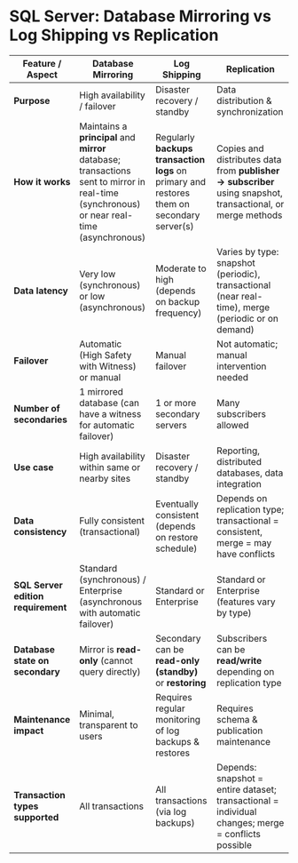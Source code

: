 # SQL Server: Database Mirroring vs Log Shipping vs Replication

| Feature / Aspect           | Database Mirroring                                           | Log Shipping                                             | Replication                                                   |
|----------------------------|-------------------------------------------------------------|--------------------------------------------------------|---------------------------------------------------------------|
| **Purpose**                | High availability / failover                                 | Disaster recovery / standby                            | Data distribution & synchronization                            |
| **How it works**           | Maintains a **principal** and **mirror** database; transactions sent to mirror in real-time (synchronous) or near real-time (asynchronous) | Regularly **backups transaction logs** on primary and restores them on secondary server(s) | Copies and distributes data from **publisher → subscriber** using snapshot, transactional, or merge methods |
| **Data latency**           | Very low (synchronous) or low (asynchronous)               | Moderate to high (depends on backup frequency)       | Varies by type: snapshot (periodic), transactional (near real-time), merge (periodic or on demand) |
| **Failover**               | Automatic (High Safety with Witness) or manual             | Manual failover                                       | Not automatic; manual intervention needed                     |
| **Number of secondaries**  | 1 mirrored database (can have a witness for automatic failover) | 1 or more secondary servers                           | Many subscribers allowed                                       |
| **Use case**               | High availability within same or nearby sites              | Disaster recovery / standby                            | Reporting, distributed databases, data integration            |
| **Data consistency**       | Fully consistent (transactional)                            | Eventually consistent (depends on restore schedule)  | Depends on replication type; transactional = consistent, merge = may have conflicts |
| **SQL Server edition requirement** | Standard (synchronous) / Enterprise (asynchronous with automatic failover) | Standard or Enterprise                                 | Standard or Enterprise (features vary by type)                |
| **Database state on secondary** | Mirror is **read-only** (cannot query directly)        | Secondary can be **read-only (standby)** or **restoring** | Subscribers can be **read/write** depending on replication type |
| **Maintenance impact**     | Minimal, transparent to users                               | Requires regular monitoring of log backups & restores | Requires schema & publication maintenance                     |
| **Transaction types supported** | All transactions                                        | All transactions (via log backups)                    | Depends: snapshot = entire dataset; transactional = individual changes; merge = conflicts possible |
